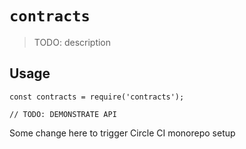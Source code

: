 # `contracts`

> TODO: description

## Usage

```
const contracts = require('contracts');

// TODO: DEMONSTRATE API
```

Some change here to trigger Circle CI monorepo setup
